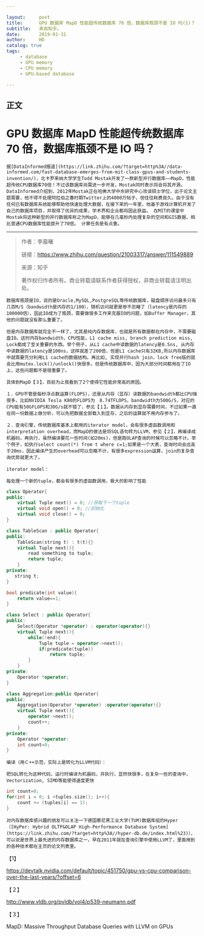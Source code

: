 ```yaml
---

layout:     post
title:      GPU 数据库 MapD 性能超传统数据库 70 倍，数据库瓶颈不是 IO 吗(1)？
subtitle:   来自知乎。
date:       2019-01-31
author:     HD
catalog: true
tags:
     - database
     - GPU memory
     - CPU memory
     - GPU-based database

---
```


## 正文

# GPU 数据库 MapD 性能超传统数据库 70 倍，数据库瓶颈不是 IO 吗？

`据[DataInformed报道](https://link.zhihu.com/?target=http%3A//data-informed.com/fast-database-emerges-from-mit-class-gpus-and-students-invention/)，北卡罗来纳大学学生Todd Mostak开发了一款新型并行数据库——MapD，性能超传统CPU数据库70倍！不过该数据库尚需进一步开发，Mostak同时表示将会将其开源。
DataInformed介绍到，2012年Mostak正在哈佛大学中东研究中心攻读硕士学位，出于论文主题需要，他不得不处理阿拉伯之春时期Twitter上的4000万帖子，但往往耗费良久。由于没有任何已有数据库系统能够帮助他快速处理大数据，在接下来的一年里，他基于游戏计算机开发了自己的数据库项目，并取得了优异的成果，学术界和企业都将因此获益。
在MIT的课堂中Mostak将这种新型的并行数据库称之为MapD，能够在几毫秒内处理复杂的空间和GIS数据，相比普通CPU数据库性能提升了70倍。
计算任务是有点重。`

---



> 作者：李晨曦 
>
> 链接：https://www.zhihu.com/question/21003317/answer/111549889
>
> 来源：知乎 
>
> 著作权归作者所有。商业转载请联系作者获得授权，非商业转载请注明出处。



`数据库瓶颈是IO，说的是Oracle,MySQL,PostgreSQL等传统数据库，磁盘顺序访问最多只有几百M/S（bandwidth是内存的1/100），随机访问就更是惨不忍睹了（latency是内存的100000倍），因此IO成为了瓶颈，需要做很多工作来克服IO的问题，如Buffer Manager，其他的问题就没有那么重要了。`

`但是内存数据库就完全不一样了，尤其是纯内存数据库，也就是所有数据都在内存中，不需要磁盘IO。这时内存bandwidth，CPU性能，L1 cache miss, branch prediction miss, Lock都成了至关重要的东西。举个例子，从L1 cache中读数据的latency是0.5ns, 从内存中读数据的latency是100ns，这样就差了200倍，但是L1 cache只有32KB,所以内存数据库中就需要充分利用L1 cache的数据结构。再比如, 实现并行hash join，lock free版的就会比用mutex.lock()/unlock()快很多。但是传统数据库中，因为大部分时间都用在了IO上，这些问题都不是很重要了。`

`具体到MapD【３】，目前为止我看到了2个使得它性能非常高的原因。`

`１．GPU不管是每秒浮点数运算(FLOPS)，还是从内存（显存）读数据的bandwidth都比CPU强很多，比如NVIDIA Tesla K80的FLOPS为　8.74TFLOPS，bandwidth为500G/S，对应的CPU能有50GFLOPS和30G/s就不错了，参见【１】。数据从内存到显存需要时间，不过如果一直在同一份数据上做分析，可以先把数据全部载入到显存，之后的运算就不用内存参与了。`

`２．查询引擎，传统数据库基本上都用的iterator model，会有很多虚函数调用和interpretation overhead，而MapD的做法是将SQL语句转为LLVM，参见【２】，再编译成机器码，再执行，虽然编译要花一些时间(如20ms)，但是跑OLAP查询的时候可以忽略不计。举个例子，如执行select count(*) from t where c=1;如果是一个大表，查询时间会远高于20ms，因此编译产生的overhead可以忽略不计，有很多expression运算，join的复杂查询优势就更大了。`

`iterator model：`

`每处理一个新的tuple，都会有很多的虚函数调用，极大的影响了性能`

```cpp
class Operator{
public:
    virtual Tuple next() = 0; //获取下一个tuple
    virtual void open() = 0; //初始化
    virtual void close() = 0;
}

class TableScan : public Operator{
public:
    TableScan(string t) : t(t){}
    virtual Tuple next(){
        read something to tuple;
        return tuple;
    }
private:
   string t;
}

bool predicate(int value){
    return value==1;
}

class Select : public Operator{
public:
    Select(Operator *operator) : operator(operator){}
    virtual Tuple next(){
        while(!end){
            Tuple tuple = operator->next();
            if(predicate(tuple))
                return tuple;
        }
    }
private:
    Operator *operator;
}

class Aggregation:public Operator{
public:
    Aggregation(Operator *operator) :operator(operator){}
    virtual Tuple next(){
        operator->next();
        count++;
    }
private:
    Operator *operator:
    int count=0;
}
```

`编译（用Ｃ++示范，实际上是转化为LLVM代码）：`

`把SQL转化为这种代码，运行时编译为机器码，并执行，显然快很多，在复杂一些的查询中，Vectorization, SIMD等能使得速度更快`

```cpp
int count=0;
for(int i = 0; i <tuples.size(); i++){
    count += (tuples[i] == 1);
}
```

`对内存数据库感兴趣的朋友可以关注一下德国慕尼黑工业大学(TUM)数据库组的Hyper（[HyPer: Hybrid OLTP&OLAP High-Performance Database System](https://link.zhihu.com/?target=http%3A//hyper-db.de/index.html%23)），可以说是世界上最先进的内存数据库之一，早在2011年就在查询引擎中使用LLVM了，里面用到的各种技术都在主页的论文列表里。`

【1】 

https://devtalk.nvidia.com/default/topic/451750/gpu-vs-cpu-comparison-over-the-last-years/?offset=6

【２】

http://www.vldb.org/pvldb/vol4/p539-neumann.pdf

【３】

MapD: Massive Throughput Database Queries with LLVM on GPUs